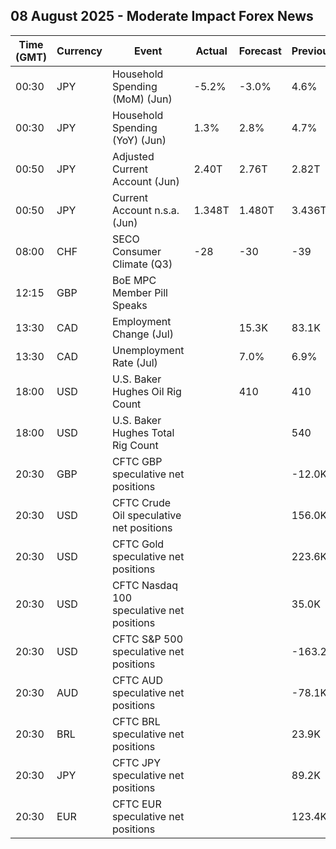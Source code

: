 ## 08 August 2025 - Moderate Impact Forex News

| Time (GMT) | Currency | Event | Actual | Forecast | Previous |
|------|----------|-------|--------|----------|----------|
| 00:30 | JPY | Household Spending (MoM) (Jun) | -5.2% | -3.0% | 4.6% |
| 00:30 | JPY | Household Spending (YoY) (Jun) | 1.3% | 2.8% | 4.7% |
| 00:50 | JPY | Adjusted Current Account (Jun) | 2.40T | 2.76T | 2.82T |
| 00:50 | JPY | Current Account n.s.a. (Jun) | 1.348T | 1.480T | 3.436T |
| 08:00 | CHF | SECO Consumer Climate (Q3) | -28 | -30 | -39 |
| 12:15 | GBP | BoE MPC Member Pill Speaks |  |  |  |
| 13:30 | CAD | Employment Change (Jul) |  | 15.3K | 83.1K |
| 13:30 | CAD | Unemployment Rate (Jul) |  | 7.0% | 6.9% |
| 18:00 | USD | U.S. Baker Hughes Oil Rig Count |  | 410 | 410 |
| 18:00 | USD | U.S. Baker Hughes Total Rig Count |  |  | 540 |
| 20:30 | GBP | CFTC GBP speculative net positions |  |  | -12.0K |
| 20:30 | USD | CFTC Crude Oil speculative net positions |  |  | 156.0K |
| 20:30 | USD | CFTC Gold speculative net positions |  |  | 223.6K |
| 20:30 | USD | CFTC Nasdaq 100 speculative net positions |  |  | 35.0K |
| 20:30 | USD | CFTC S&P 500 speculative net positions |  |  | -163.2K |
| 20:30 | AUD | CFTC AUD speculative net positions |  |  | -78.1K |
| 20:30 | BRL | CFTC BRL speculative net positions |  |  | 23.9K |
| 20:30 | JPY | CFTC JPY speculative net positions |  |  | 89.2K |
| 20:30 | EUR | CFTC EUR speculative net positions |  |  | 123.4K |
